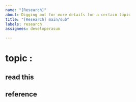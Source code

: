 ```yaml
---
name: "[Research]"
about: Digging out for more details for a certain topic
title: "[Research] main/sub"
labels: research
assignees: developerasun

---
```


# topic : 
## read this 

## reference
